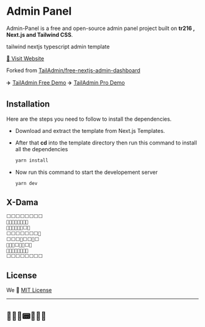 # Admin Panel

Admin-Panel is a free and open-source admin panel project built on **tr216 , Next.js and Tailwind CSS**.

tailwind nextjs typescript admin template

[🚀 Visit Website](https://tourabi.net)

Forked from [TailAdmin/free-nextjs-admin-dashboard](https://github.com/TailAdmin/free-nextjs-admin-dashboard)

✈️ [TailAdmin Free Demo](https://nextjs-free-demo.tailadmin.com/)
✈️ [TailAdmin Pro Demo](https://nextjs-demo.tailadmin.com/)

## Installation

Here are the steps you need to follow to install the dependencies.

- Download and extract the template from Next.js Templates.
- After that **cd** into the template directory then run this command to install all the dependencies

  ```bash
  yarn install
  ```

- Now run this command to start the developement server

  ```bash
  yarn dev
  ```

## X-Dama

```bash
⬜⬜⬜⬜⬜⬜⬜⬜
🔵🔵🔵🔵🔵🔵🔵🔵
🔵🔵🔵🔵🔵🔵⬜🔵
⬜⬜⬜⬜⬜⬜⬜🔵
⬜⬜⬜🔴⬜⬜🔴⬜
🔴🔴🔴⬜🔴🔴⬜🔴
🔴🔴🔴🔴🔴🔴🔴🔴
⬜⬜⬜⬜⬜⬜⬜⬜
```

## License

We 💜 [MIT License](./LICENSE)

---

## 🙈🙉🙊📟📃📄🎊
